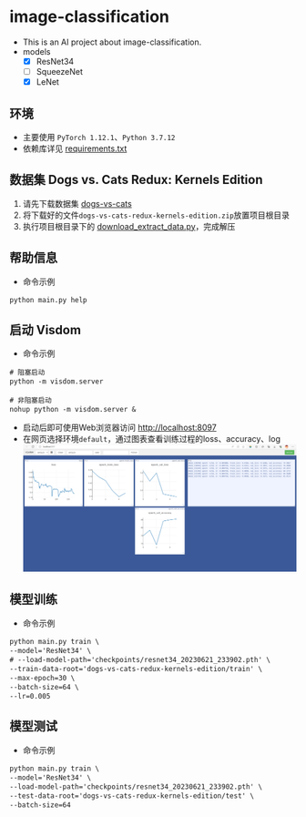 # image-classification
- This is an AI project about image-classification.
- models 
  - [x] ResNet34
  - [ ] SqueezeNet
  - [x] LeNet

## 环境
- 主要使用 `PyTorch 1.12.1`、`Python 3.7.12`
- 依赖库详见 [requirements.txt](requirements.txt)

## 数据集 Dogs vs. Cats Redux: Kernels Edition
1. 请先下载数据集 [dogs-vs-cats](https://www.kaggle.com/competitions/dogs-vs-cats-redux-kernels-edition/data) 
2. 将下载好的文件`dogs-vs-cats-redux-kernels-edition.zip`放置项目根目录
3. 执行项目根目录下的 [download_extract_data.py](download_extract_data.py)，完成解压


## 帮助信息
- 命令示例
```shell
python main.py help
```

## 启动 Visdom
- 命令示例
```shell
# 阻塞启动
python -m visdom.server

# 非阻塞启动
nohup python -m visdom.server &
```
- 启动后即可使用Web浏览器访问 [http://localhost:8097](http://localhost:8097)
- 在网页选择环境`default`，通过图表查看训练过程的loss、accuracy、log
![screenshot-2023-06-22 131844.png](resource%2Fscreenshot-2023-06-22%20131844.png)

## 模型训练
- 命令示例
```shell
python main.py train \
--model='ResNet34' \
# --load-model-path='checkpoints/resnet34_20230621_233902.pth' \
--train-data-root='dogs-vs-cats-redux-kernels-edition/train' \
--max-epoch=30 \
--batch-size=64 \
--lr=0.005
```

## 模型测试
- 命令示例
```shell
python main.py train \
--model='ResNet34' \
--load-model-path='checkpoints/resnet34_20230621_233902.pth' \
--test-data-root='dogs-vs-cats-redux-kernels-edition/test' \
--batch-size=64
```

